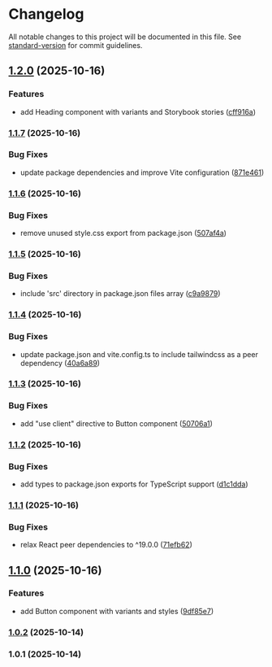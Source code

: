 # Changelog

All notable changes to this project will be documented in this file. See [standard-version](https://github.com/conventional-changelog/standard-version) for commit guidelines.

## [1.2.0](https://github.com/samuelemadrigali/ui-library/compare/v1.1.7...v1.2.0) (2025-10-16)


### Features

* add Heading component with variants and Storybook stories ([cff916a](https://github.com/samuelemadrigali/ui-library/commit/cff916acfaca2ce4a175eafe0ac08638bcd98939))

### [1.1.7](https://github.com/samuelemadrigali/ui-library/compare/v1.1.6...v1.1.7) (2025-10-16)


### Bug Fixes

* update package dependencies and improve Vite configuration ([871e461](https://github.com/samuelemadrigali/ui-library/commit/871e461361047d6e6b2bf9a6d2f36cda8c31998f))

### [1.1.6](https://github.com/samuelemadrigali/ui-library/compare/v1.1.5...v1.1.6) (2025-10-16)


### Bug Fixes

* remove unused style.css export from package.json ([507af4a](https://github.com/samuelemadrigali/ui-library/commit/507af4ab799ef70cf03ccfea410ac7be00ca55d2))

### [1.1.5](https://github.com/samuelemadrigali/ui-library/compare/v1.1.4...v1.1.5) (2025-10-16)


### Bug Fixes

* include 'src' directory in package.json files array ([c9a9879](https://github.com/samuelemadrigali/ui-library/commit/c9a98791fe35335ea05aa7893c805a6169e77e24))

### [1.1.4](https://github.com/samuelemadrigali/ui-library/compare/v1.1.3...v1.1.4) (2025-10-16)


### Bug Fixes

* update package.json and vite.config.ts to include tailwindcss as a peer dependency ([40a6a89](https://github.com/samuelemadrigali/ui-library/commit/40a6a89d82d5341e6ce0766d6b8a6d2a5e48175a))

### [1.1.3](https://github.com/samuelemadrigali/ui-library/compare/v1.1.2...v1.1.3) (2025-10-16)


### Bug Fixes

* add "use client" directive to Button component ([50706a1](https://github.com/samuelemadrigali/ui-library/commit/50706a18583914d976cb4f7b2597b2d44c4dc615))

### [1.1.2](https://github.com/samuelemadrigali/ui-library/compare/v1.1.1...v1.1.2) (2025-10-16)


### Bug Fixes

* add types to package.json exports for TypeScript support ([d1c1dda](https://github.com/samuelemadrigali/ui-library/commit/d1c1dda2eff227f65d8c8524dd652d2246dd146b))

### [1.1.1](https://github.com/samuelemadrigali/ui-library/compare/v1.1.0...v1.1.1) (2025-10-16)


### Bug Fixes

* relax React peer dependencies to ^19.0.0 ([71efb62](https://github.com/samuelemadrigali/ui-library/commit/71efb625d221d5246d33fd20dd87d02ab3b6e4fc))

## [1.1.0](https://github.com/samuelemadrigali/ui-library/compare/v1.0.2...v1.1.0) (2025-10-16)


### Features

* add Button component with variants and styles ([9df85e7](https://github.com/samuelemadrigali/ui-library/commit/9df85e704ce7c02b27862b1b911ea380c20c956a))

### [1.0.2](https://github.com/samuelemadrigali/ui-library/compare/v1.0.1...v1.0.2) (2025-10-14)

### 1.0.1 (2025-10-14)
